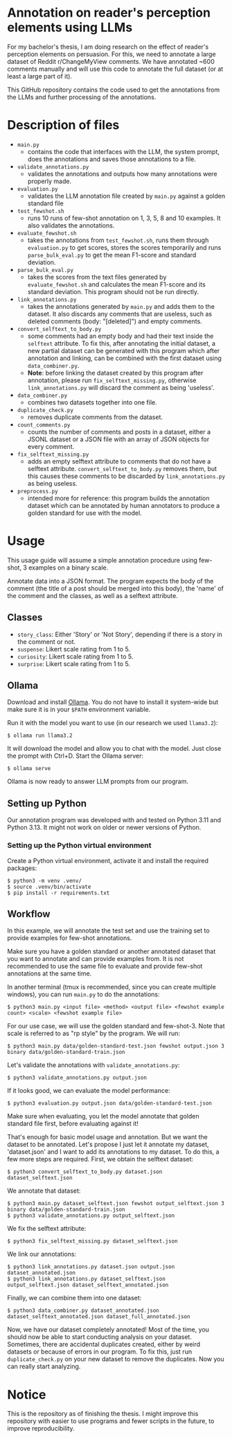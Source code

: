 Annotation on reader's perception elements using LLMs
=====================================================

For my bachelor's thesis, I am doing research on the effect of reader's perception
elements on persuasion. For this, we need to annotate a large dataset of Reddit
r/ChangeMyView comments. We have annotated ~600 comments manually and will use
this code to annotate the full dataset (or at least a large part of it).

This GitHub repository contains the code used to get the annotations from the LLMs and
further processing of the annotations.

Description of files
====================

- `main.py`
    - contains the code that interfaces with the LLM, the system prompt, does the annotations
      and saves those annotations to a file.
- `validate_annotations.py`
    - validates the annotations and outputs how many annotations were properly made.
- `evaluation.py`
    - validates the LLM annotation file created by `main.py` against a golden standard file
- `test_fewshot.sh`
    - runs 10 runs of few-shot annotation on 1, 3, 5, 8 and 10 examples. It also validates the annotations.
- `evaluate_fewshot.sh`
    - takes the annotations from `test_fewshot.sh`, runs them through `evaluation.py` to get scores, stores
    the scores temporarily and runs `parse_bulk_eval.py` to get the mean F1-score and standard deviation.
- `parse_bulk_eval.py`
    - takes the scores from the text files generated by `evaluate_fewshot.sh` and calculates the mean F1-score
    and its standard deviation. This program should not be run directly.
- `link_annotations.py`
    - takes the annotations generated by `main.py` and adds them to the dataset. It also discards any comments that are useless,
    such as deleted comments (body: "[deleted]") and empty comments.
- `convert_selftext_to_body.py`
    - some comments had an empty body and had their text inside the `selftext` attribute. To fix this, after annotating the initial
      dataset, a new partial dataset can be generated with this program which after annotation and linking, can be combined with
      the first dataset using `data_combiner.py`.
    - **Note**: before linking the dataset created by this program after annotation, please run `fix_selftext_missing.py`, otherwise
      `link_annotations.py` will discard the comment as being 'useless'.
- `data_combiner.py`
    - combines two datasets together into one file.
- `duplicate_check.py`
    - removes duplicate comments from the dataset.
- `count_comments.py`
    - counts the number of comments and posts in a dataset, either a JSONL dataset or a JSON file with an array of JSON objects
      for every comment.
- `fix_selftext_missing.py`
    - adds an empty selftext attribute to comments that do not have a selftext attribute. `convert_selftext_to_body.py` removes
      them, but this causes these comments to be discarded by `link_annotations.py` as being useless.
- `preprocess.py`
    - intended more for reference: this program builds the annotation dataset which can be annotated by human annotators to
      produce a golden standard for use with the model.

Usage
=====

This usage guide will assume a simple annotation procedure using few-shot, 3 examples on a binary scale.

Annotate data into a JSON format. The program expects the body of the comment (the title of a post should be
merged into this body), the 'name' of the comment and the classes, as well as a selftext attribute.

## Classes

- `story_class`: Either 'Story' or 'Not Story', depending if there is a story in the comment or not.
- `suspense`: Likert scale rating from 1 to 5.
- `curiosity`: Likert scale rating from 1 to 5.
- `surprise`: Likert scale rating from 1 to 5.

## Ollama

Download and install [Ollama](https://ollama.com). You do not have to install it system-wide but make sure
it is in your `$PATH` environment variable.

Run it with the model you want to use (in our research we used `llama3.2`):

    $ ollama run llama3.2

It will download the model and allow you to chat with the model. Just close the prompt with Ctrl+D.
Start the Ollama server:

    $ ollama serve

Ollama is now ready to answer LLM prompts from our program.

## Setting up Python

Our annotation program was developed with and tested on Python 3.11 and Python 3.13. It might not
work on older or newer versions of Python.

### Setting up the Python virtual environment

Create a Python virtual environment, activate it and install the required packages:

    $ python3 -m venv .venv/
    $ source .venv/bin/activate
    $ pip install -r requirements.txt

## Workflow

In this example, we will annotate the test set and use the training set to provide examples for few-shot annotations.

Make sure you have a golden standard or another annotated dataset that you want to annotate and can provide examples from.
It is not recommended to use the same file to evaluate and provide few-shot annotations at the same time.

In another terminal (tmux is recommended, since you can create multiple windows), you can run `main.py` to do the annotations:

    $ python3 main.py <input file> <method> <output file> <fewshot example count> <scale> <fewshot example file>

For our use case, we will use the golden standard and few-shot-3. Note that scale is referred to as "rp style" by the program.
We will run:

    $ python3 main.py data/golden-standard-test.json fewshot output.json 3 binary data/golden-standard-train.json

Let's validate the annotations with `validate_annotations.py`:

    $ python3 validate_annotations.py output.json

If it looks good, we can evaluate the model performance:

    $ python3 evaluation.py output.json data/golden-standard-test.json

Make sure when evaluating, you let the model annotate that golden standard file first, before evaluating against it!

That's enough for basic model usage and annotation. But we want the dataset to be annotated. Let's propose I just let it annotate my
dataset, 'dataset.json' and I want to add its annotations to my dataset. To do this, a few more steps are required.
First, we obtain the selftext dataset:

    $ python3 convert_selftext_to_body.py dataset.json dataset_selftext.json

We annotate that dataset:

    $ python3 main.py dataset_selftext.json fewshot output_selftext.json 3 binary data/golden-standard-train.json
    $ python3 validate_annotations.py output_selftext.json

We fix the selftext attribute:

    $ python3 fix_selftext_missing.py dataset_selftext.json

We link our annotations:

    $ python3 link_annotations.py dataset.json output.json dataset_annotated.json
    $ python3 link_annotations.py dataset_selftext.json output_selftext.json dataset_selftext_annotated.json

Finally, we can combine them into one dataset:

    $ python3 data_combiner.py dataset_annotated.json dataset_selftext_annotated.json dataset_full_annotated.json

Now, we have our dataset completely annotated! Most of the time, you should now be able to start conducting analysis
on your dataset. Sometimes, there are accidental duplicates created, either by weird datasets or because of errors
in our program. To fix this, just run `duplicate_check.py` on your new dataset to remove the duplicates. Now you can
really start analyzing.

# Notice

This is the repository as of finishing the thesis. I might improve this repository with easier to use programs
and fewer scripts in the future, to improve reproducibility.